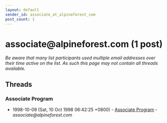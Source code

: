 ```yaml
---
layout: default
sender_id: associate_at_alpineforest_com
post_count: 1
---
```


# associate<span>@</span>alpineforest.com (1 post)

_Be aware that many list participants used multiple email addresses over their time active on the list. As such this page may not contain all threads available._

## Threads

### Associate Program
+ 1998-10-09 (Sat, 10 Oct 1998 06:42:25 +0800) - [Associate Program](/archive/1998/10/a337047a9f41e385f096299d04410951bb5559a597ce91c680668d3f8b289ca6) - _associate@alpineforest.com_

